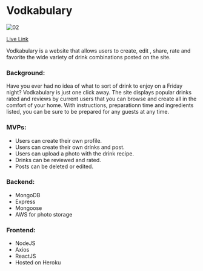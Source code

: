 # Vodkabulary
![02](https://user-images.githubusercontent.com/65047030/120117425-015ff400-c142-11eb-9bfa-12eb9cd3ccd5.jpg)

[Live Link](https://vodkabulary.herokuapp.com/#/)

Vodkabulary is a website that allows users to create, edit , share, rate and favorite the wide variety of drink combinations posted on the site. 

### Background:
Have you ever had no idea of what to sort of drink to enjoy on a Friday night? Vodkabulary is just one click away. The site displays popular drinks rated and reviews by current users that you can browse and create all in the comfort of your home. With instructions, preparationn time and ingredients listed, you can be sure to be prepared for any guests at any time. 

### MVPs:

* Users can create their own profile.
* Users can create their own drinks and post.
* Users can upload a photo with the drink recipe.
* Drinks can be reviewed and rated.
* Posts can be deleted or edited.

### Backend:

* MongoDB
* Express
* Mongoose
* AWS for photo storage

### Frontend:

* NodeJS
* Axios
* ReactJS
* Hosted on Heroku

